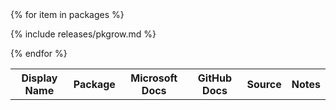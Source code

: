 <table>
<tr>
  <th class="table-display-text-th table-display-name-th">Display Name</th>
  <th>Package</th>
  <th>Microsoft Docs</th>
  <th>GitHub Docs</th>
  <th>Source</th>
  <th class="table-display-text-th">Notes</th>
</tr>
<tbody id="myTable">
{% for item in packages %}

{% include releases/pkgrow.md %}

{% endfor %}
</tbody>
</table>
